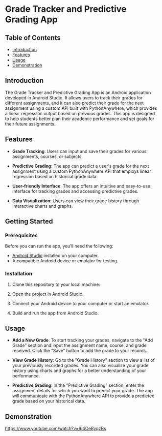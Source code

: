 # Grade Tracker and Predictive Grading App

## Table of Contents

- [Introduction](#introduction)
- [Features](#features)
- [Usage](#usage)
- [Demonstration](#demonstration)

## Introduction

The Grade Tracker and Predictive Grading App is an Android application developed in Android Studio. It allows users to track their grades for different assignments, and it can also predict their grade for the next assignment using a custom API built with PythonAnywhere, which provides a linear regression output based on previous grades. This app is designed to help students better plan their academic performance and set goals for their future assignments.

## Features

- **Grade Tracking**: Users can input and save their grades for various assignments, courses, or subjects.

- **Predictive Grading**: The app can predict a user's grade for the next assignment using a custom PythonAnywhere API that employs linear regression based on historical grade data.

- **User-friendly Interface**: The app offers an intuitive and easy-to-use interface for tracking grades and accessing predictive grades.

- **Data Visualization**: Users can view their grade history through interactive charts and graphs.

## Getting Started

### Prerequisites

Before you can run the app, you'll need the following:

- [Android Studio](https://developer.android.com/studio) installed on your computer.
- A compatible Android device or emulator for testing.

### Installation

1. Clone this repository to your local machine:

2. Open the project in Android Studio.
   
3. Connect your Android device to your computer or start an emulator.

4. Build and run the app from Android Studio.

## Usage

- **Add a New Grade**: To start tracking your grades, navigate to the "Add Grade" section and input the assignment name, course, and grade received. Click the "Save" button to add the grade to your records.

- **View Grade History**: Go to the "Grade History" section to view a list of your previously recorded grades. You can also visualize your grade history using charts and graphs for a better understanding of your performance.

- **Predictive Grading**: In the "Predictive Grading" section, enter the assignment details for which you want to predict your grade. The app will communicate with the PythonAnywhere API to provide a predicted grade based on your historical data.

## Demonstration

https://www.youtube.com/watch?v=9i4OeByqzBs
